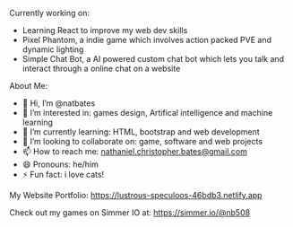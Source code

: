 Currently working on:

- Learning React to improve my web dev skills
- Pixel Phantom, a indie game which involves action packed PVE and dynamic lighting
- Simple Chat Bot, a AI powered custom chat bot which lets you talk and interact through a online chat on a website


About Me:

- 👋 Hi, I’m @natbates
- 👀 I’m interested in: games design, Artifical intelligence and machine learning
- 🌱 I’m currently learning: HTML, bootstrap and web development
- 💞️ I’m looking to collaborate on: game, software and web projects 
- 📫 How to reach me: nathaniel.christopher.bates@gmail.com
- 😄 Pronouns: he/him
- ⚡ Fun fact: i love cats!

My Website Portfolio: https://lustrous-speculoos-46bdb3.netlify.app

Check out my games on Simmer IO at: https://simmer.io/@nb508
